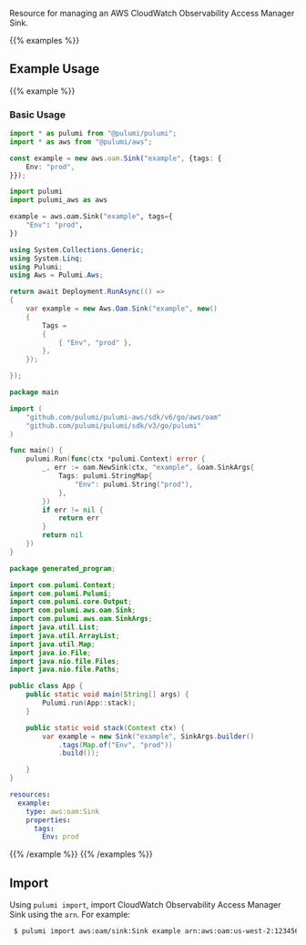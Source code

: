 Resource for managing an AWS CloudWatch Observability Access Manager Sink.

{{% examples %}}
## Example Usage
{{% example %}}
### Basic Usage

```typescript
import * as pulumi from "@pulumi/pulumi";
import * as aws from "@pulumi/aws";

const example = new aws.oam.Sink("example", {tags: {
    Env: "prod",
}});
```
```python
import pulumi
import pulumi_aws as aws

example = aws.oam.Sink("example", tags={
    "Env": "prod",
})
```
```csharp
using System.Collections.Generic;
using System.Linq;
using Pulumi;
using Aws = Pulumi.Aws;

return await Deployment.RunAsync(() => 
{
    var example = new Aws.Oam.Sink("example", new()
    {
        Tags = 
        {
            { "Env", "prod" },
        },
    });

});
```
```go
package main

import (
	"github.com/pulumi/pulumi-aws/sdk/v6/go/aws/oam"
	"github.com/pulumi/pulumi/sdk/v3/go/pulumi"
)

func main() {
	pulumi.Run(func(ctx *pulumi.Context) error {
		_, err := oam.NewSink(ctx, "example", &oam.SinkArgs{
			Tags: pulumi.StringMap{
				"Env": pulumi.String("prod"),
			},
		})
		if err != nil {
			return err
		}
		return nil
	})
}
```
```java
package generated_program;

import com.pulumi.Context;
import com.pulumi.Pulumi;
import com.pulumi.core.Output;
import com.pulumi.aws.oam.Sink;
import com.pulumi.aws.oam.SinkArgs;
import java.util.List;
import java.util.ArrayList;
import java.util.Map;
import java.io.File;
import java.nio.file.Files;
import java.nio.file.Paths;

public class App {
    public static void main(String[] args) {
        Pulumi.run(App::stack);
    }

    public static void stack(Context ctx) {
        var example = new Sink("example", SinkArgs.builder()        
            .tags(Map.of("Env", "prod"))
            .build());

    }
}
```
```yaml
resources:
  example:
    type: aws:oam:Sink
    properties:
      tags:
        Env: prod
```
{{% /example %}}
{{% /examples %}}

## Import

Using `pulumi import`, import CloudWatch Observability Access Manager Sink using the `arn`. For example:

```sh
 $ pulumi import aws:oam/sink:Sink example arn:aws:oam:us-west-2:123456789012:sink/sink-id
```
 